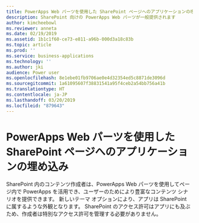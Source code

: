 ```yaml
---
title: PowerApps Web パーツを使用した SharePoint ページへのアプリケーションの埋め込み
description: SharePoint 向けの PowerApps Web パーツが一般提供されます
author: kimcheebowl
ms.reviewer: anneta
ms.date: 02/19/2019
ms.assetid: 1b1c1f60-ce73-e811-a96b-000d3a18c83b
ms.topic: article
ms.prod: ''
ms.service: business-applications
ms.technology: ''
ms.author: jki
audience: Power user
ms.openlocfilehash: 8e1ebe01fb9706ae0e4d32354ed5c8871de3096d
ms.sourcegitcommit: 1a61095607f38831541a95f4ceb2a54bb756a41b
ms.translationtype: HT
ms.contentlocale: ja-JP
ms.lasthandoff: 03/20/2019
ms.locfileid: "879643"
---
```

# <a name="embed-applications-on-sharepoint-pages-using-a-powerapps-web-part"></a>PowerApps Web パーツを使用した SharePoint ページへのアプリケーションの埋め込み




SharePoint 内のコンテンツ作成者は、PowerApps Web パーツを使用してページ内で PowerApps を活用でき、ユーザーのためにより豊富なコンテンツ シナリオを提供できます。 新しいテーマ オプションにより、アプリは SharePoint に属するような外観となります。 SharePoint のアクセス許可はアプリにも及ぶため、作成者は特別なアクセス許可を管理する必要がありません。